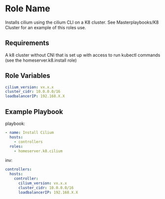Role Name
=========

Installs cilium using the cilium CLI on a K8 cluster.
See Masterplaybooks/K8 Cluster for an example of this roles use.

Requirements
------------

A k8 cluster without CNI that is set up with access to run kubectl commands (see the homeserver.k8.install role)

Role Variables
--------------
```YAML
cilium_version: vx.x.x
cluster_cidr: 10.0.0.0/16
loadbalancerIP: 192.168.X.X
```

Example Playbook
----------------

playbook:
```YAML
- name: Install Cilium
  hosts: 
    - controllers
  roles:
    - homeserver.k8.cilium
```

inv:
```YAML
controllers:
  hosts: 
    controller:
      cilium_version: vx.x.x
      cluster_cidr: 10.0.0.0/16
      loadbalancerIP: 192.168.X.X
```